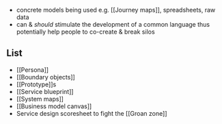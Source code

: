 - concrete models being used e.g. [[Journey maps]], spreadsheets, raw data
- can & _should_ stimulate the development of a common language thus potentially help people to co-create & break silos
## List
- [[Persona]]
- [[Boundary objects]]
- [[Prototype]]s
- [[Service blueprint]]
- [[System maps]]
- [[Business model canvas]]
- Service design scoresheet to fight the [[Groan zone]]